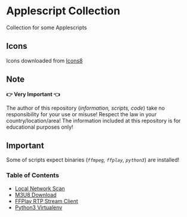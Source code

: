 # Applescript Collection

Collection for some Applescripts

## Icons

Icons downloaded from <a target="_blank" href="https://icons8.de">Icons8</a>

## Note

**:point_right: Very Important :point_left:**

The author of this repository (_information, scripts, code_) take no responsibility for your use or misuse! Respect the law in your country/location/area! The information included at this repository is for educational purposes only!

## Important

Some of scripts expect binaries (_`ffmpeg`, `ffplay`, `python3`_) are installed!

### Table of Contents

- [Local Network Scan](local_network_scan/)
- [M3U8 Download](M3U8_download/)
- [FFPlay RTP Stream Client](ffplay_rtp_stream_client/)
- [Python3 Virtualenv](python3_virtualenv/)
